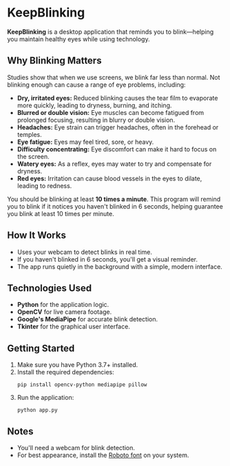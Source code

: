 # KeepBlinking

**KeepBlinking** is a desktop application that reminds you to blink—helping you maintain healthy eyes while using technology.

## Why Blinking Matters

Studies show that when we use screens, we blink far less than normal. Not blinking enough can cause a range of eye problems, including:

- **Dry, irritated eyes:** Reduced blinking causes the tear film to evaporate more quickly, leading to dryness, burning, and itching.
- **Blurred or double vision:** Eye muscles can become fatigued from prolonged focusing, resulting in blurry or double vision.
- **Headaches:** Eye strain can trigger headaches, often in the forehead or temples.
- **Eye fatigue:** Eyes may feel tired, sore, or heavy.
- **Difficulty concentrating:** Eye discomfort can make it hard to focus on the screen.
- **Watery eyes:** As a reflex, eyes may water to try and compensate for dryness.
- **Red eyes:** Irritation can cause blood vessels in the eyes to dilate, leading to redness.

You should be blinking at least **10 times a minute**. This program will remind you to blink if it notices you haven't blinked in 6 seconds, helping guarantee you blink at least 10 times per minute.

## How It Works

- Uses your webcam to detect blinks in real time.
- If you haven't blinked in 6 seconds, you'll get a visual reminder.
- The app runs quietly in the background with a simple, modern interface.

## Technologies Used

- **Python** for the application logic.
- **OpenCV** for live camera footage.
- **Google's MediaPipe** for accurate blink detection.
- **Tkinter** for the graphical user interface.

## Getting Started

1. Make sure you have Python 3.7+ installed.
2. Install the required dependencies:
   ```
   pip install opencv-python mediapipe pillow
   ```
3. Run the application:
   ```
   python app.py
   ```

## Notes

- You'll need a webcam for blink detection.
- For best appearance, install the [Roboto font](https://fonts.google.com/specimen/Roboto) on your system.